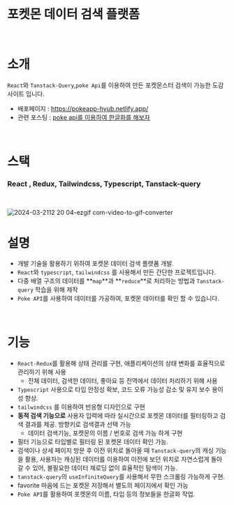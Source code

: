 # 포켓몬 데이터 검색 플랫폼
<br/>
 

# 소개

 

`React`와 `Tanstack-Query`,`poke Api`를 이용하여 만든 포켓몬스터 검색이 가능한 도감사이트 입니다.

- 배포페이지 : https://pokeapp-hyub.netlify.app/
- 관련 포스팅 : [poke api를 이용하여 한글화를 해보자](https://velog.io/@hyubbb/poke-api%EB%A5%BC-%EC%9D%B4%EC%9A%A9%ED%95%98%EC%97%AC-%ED%95%9C%EA%B8%80%ED%99%94%EB%A5%BC-%ED%95%B4%EB%B3%B4%EC%9E%90)

<br>

# 스택


### **React , Redux, Tailwindcss, Typescript, Tanstack-query**

<br>

![2024-03-2112 20 04-ezgif com-video-to-gif-converter](https://github.com/hyubbb/react-poke-app/assets/32926006/33ee22cd-7602-4610-8e9c-0d73d6398eed)



# 설명


- 개발 기술을 활용하기 위하여 포켓몬 데이터 검색 플랫폼 개발.
- `React`와 `typescript`, `tailwindcss` 를 사용해서 만든 간단한 프로젝트입니다.
- 다중 배열 구조의 데이터를 **`map`**과 **`reduce`**로 처리하는 방법과 `Tanstack-query` 학습을 위해 제작
- `Poke API`를 사용하여 데이터를 가공하여, 포켓몬 데이터를 확인 할 수 있습니다.

<br>

# 기능

 

- `React-Redux`를 활용해 상태 관리를 구현, 애플리케이션의 상태 변화를 효율적으로 관리하기 위해 사용
    - 전체 데이터, 검색한 데이터, 좋아요 등 전역에서 데이터 처리하기 위해 사용
- `Typescript` 사용으로 타입 안정성 확보, 코드 오류 가능성 감소 및 유지 보수 용이성 향상.
- `tailwindcss` 를 이용하여 반응형 디자인으로 구현
- **동적 검색 기능으로** 사용자 입력에 따라 실시간으로 포켓몬 데이터를 필터링하고 검색 결과를 제공. 방향키로 검색결과 선택 가능
    - 데이터 검색기능, 포켓몬의 이름 / 번호로 검색 가능 하게 구현
- 필터 기능으로 타입별로 필터링 된 포켓몬 데이터 확인 가능.
- 검색이나 상세 페이지 방문 후 이전 위치로 돌아올 때 `Tanstack-query`의 캐싱 기능을 활용, 사용자는 캐싱된 데이터를 이용하여 이전에 보던 위치로 자연스럽게 돌아갈 수 있어, 불필요한 데이터 재로딩 없이 효율적인 탐색이 가능.
- `tanstack-query`의 `useInfiniteQuery`를 사용해서 무한 스크롤링 가능하게 구현.
- favorite 마음에 드는 포켓몬 저장해서 별도의 페이지에서 확인 가능
- `Poke API`를 활용하여 포켓몬의 이름, 타입 등의 정보들을  한글화 작업.
